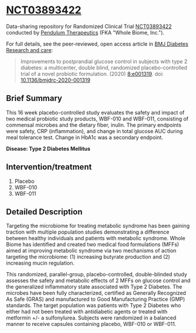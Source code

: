# [NCT03893422](https://clinicaltrials.gov/ct2/show/NCT03893422)

Data-sharing repository for Randomized Clinical Trial 
[NCT03893422](https://clinicaltrials.gov/ct2/show/NCT03893422)
conducted by [Pendulum Therapeutics](https://pendulum.co/)
(FKA "Whole Biome, Inc.").

For full details, see the peer-reviewed, open access article
in [BMJ Diabetes Research and care](https://drc.bmj.com/content/8/1/e001319):

> Improvements to postprandial glucose control in subjects with type 2 diabetes: a multicenter, double blind, randomized placebo-controlled trial of a novel probiotic formulation. 
(2020) [8:e001319](https://drc.bmj.com/content/8/1/e001319). 
doi: [10.1136/bmjdrc-2020-001319](https://doi.org/10.1136/bmjdrc-2020-001319)


## Brief Summary

This 16 week placebo-controlled study evaluates the safety and impact of two medical probiotic study products, WBF-010 and WBF-011, consisting of commensal microbes and the dietary fiber, inulin. 
The primary endpoints were safety, CRP (inflammation), and change in total glucose AUC during meal tolerance test.
Change in HbA1c was a secondary endpoint.

**Disease: Type 2 Diabetes Mellitus**

## Intervention/treatment

1. Placebo
2. WBF-010
3. WBF-011

## Detailed Description

Targeting the microbiome for treating metabolic syndrome has been gaining traction with multiple population studies demonstrating a difference between healthy individuals and patients with metabolic syndrome. Whole Biome has identified and created two medical food formulations (MFFs) aimed at improving metabolic syndrome via two mechanisms of action targeting the microbiome: (1) increasing butyrate production and (2) increasing mucin regulation.

This randomized, parallel-group, placebo-controlled, double-blinded study assesses the safety and metabolic effects of 2 MFFs on glucose control and the generalized inflammatory state associated with Type 2 Diabetes. The microbes have been fully characterized, certified as Generally Recognized As Safe (GRAS) and manufactured to Good Manufacturing Practice (GMP) standards. The target population was patients with Type 2 Diabetes who either had not been treated with antidiabetic agents or treated with metformin +/- a sulfonylurea. Subjects were randomized in a balanced manner to receive capsules containing placebo, WBF-010 or WBF-011.
